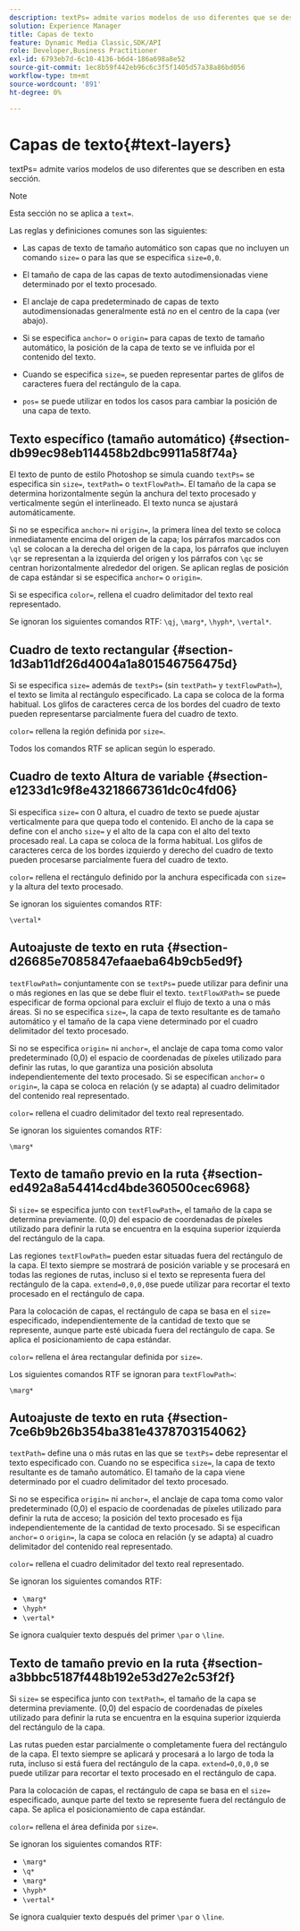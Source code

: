 ```yaml
---
description: textPs= admite varios modelos de uso diferentes que se describen en esta sección.
solution: Experience Manager
title: Capas de texto
feature: Dynamic Media Classic,SDK/API
role: Developer,Business Practitioner
exl-id: 6793eb7d-6c10-4136-b6d4-186a698a8e52
source-git-commit: 1ec8b59f442eb96c6c3f5f1405d57a38a86bd056
workflow-type: tm+mt
source-wordcount: '891'
ht-degree: 0%

---
```


# Capas de texto{#text-layers}

textPs= admite varios modelos de uso diferentes que se describen en esta sección.

>[!NOTE]
>
>Esta sección no se aplica a `text=`.

Las reglas y definiciones comunes son las siguientes:

* Las capas de texto de tamaño automático son capas que no incluyen un comando `size=` o para las que se especifica `size=0,0`.

* El tamaño de capa de las capas de texto autodimensionadas viene determinado por el texto procesado.
* El anclaje de capa predeterminado de capas de texto autodimensionadas generalmente está *no* en el centro de la capa (ver abajo).
* Si se especifica `anchor=` o `origin=` para capas de texto de tamaño automático, la posición de la capa de texto se ve influida por el contenido del texto.

* Cuando se especifica `size=`, se pueden representar partes de glifos de caracteres fuera del rectángulo de la capa.
* `pos=` se puede utilizar en todos los casos para cambiar la posición de una capa de texto.

## Texto específico (tamaño automático) {#section-db99ec98eb114458b2dbc9911a58f74a}

El texto de punto de estilo Photoshop se simula cuando `textPs=` se especifica sin `size=`, `textPath=` o `textFlowPath=`. El tamaño de la capa se determina horizontalmente según la anchura del texto procesado y verticalmente según el interlineado. El texto nunca se ajustará automáticamente.

Si no se especifica `anchor=` ni `origin=`, la primera línea del texto se coloca inmediatamente encima del origen de la capa; los párrafos marcados con `\ql` se colocan a la derecha del origen de la capa, los párrafos que incluyen `\qr` se representan a la izquierda del origen y los párrafos con `\qc` se centran horizontalmente alrededor del origen. Se aplican reglas de posición de capa estándar si se especifica `anchor=` o `origin=`.

Si se especifica `color=`, rellena el cuadro delimitador del texto real representado.

Se ignoran los siguientes comandos RTF: `\qj`, `\marg*`, `\hyph*`, `\vertal*`.

## Cuadro de texto rectangular {#section-1d3ab11df26d4004a1a801546756475d}

Si se especifica `size=` además de `textPs=` (sin `textPath=` y `textFlowPath=`), el texto se limita al rectángulo especificado. La capa se coloca de la forma habitual. Los glifos de caracteres cerca de los bordes del cuadro de texto pueden representarse parcialmente fuera del cuadro de texto.

`color=` rellena la región definida por  `size=`.

Todos los comandos RTF se aplican según lo esperado.

## Cuadro de texto Altura de variable {#section-e1233d1c9f8e43218667361dc0c4fd06}

Si especifica `size=` con 0 altura, el cuadro de texto se puede ajustar verticalmente para que quepa todo el contenido. El ancho de la capa se define con el ancho `size=` y el alto de la capa con el alto del texto procesado real. La capa se coloca de la forma habitual. Los glifos de caracteres cerca de los bordes izquierdo y derecho del cuadro de texto pueden procesarse parcialmente fuera del cuadro de texto.

`color=` rellena el rectángulo definido por la anchura especificada con  `size=` y la altura del texto procesado.

Se ignoran los siguientes comandos RTF:

`\vertal*`

## Autoajuste de texto en ruta {#section-d26685e7085847efaaeba64b9cb5ed9f}

`textFlowPath=` conjuntamente con se  `textPs=` puede utilizar para definir una o más regiones en las que se debe fluir el texto. `textFlowXPath=` se puede especificar de forma opcional para excluir el flujo de texto a una o más áreas. Si no se especifica `size=`, la capa de texto resultante es de tamaño automático y el tamaño de la capa viene determinado por el cuadro delimitador del texto procesado.

Si no se especifica `origin=` ni `anchor=`, el anclaje de capa toma como valor predeterminado (0,0) el espacio de coordenadas de píxeles utilizado para definir las rutas, lo que garantiza una posición absoluta independientemente del texto procesado. Si se especifican `anchor=` o `origin=`, la capa se coloca en relación (y se adapta) al cuadro delimitador del contenido real representado.

`color=` rellena el cuadro delimitador del texto real representado.

Se ignoran los siguientes comandos RTF:

`\marg*`

## Texto de tamaño previo en la ruta {#section-ed492a8a54414cd4bde360500cec6968}

Si `size=` se especifica junto con `textFlowPath=`, el tamaño de la capa se determina previamente. (0,0) del espacio de coordenadas de píxeles utilizado para definir la ruta se encuentra en la esquina superior izquierda del rectángulo de la capa.

Las regiones `textFlowPath=` pueden estar situadas fuera del rectángulo de la capa. El texto siempre se mostrará de posición variable y se procesará en todas las regiones de rutas, incluso si el texto se representa fuera del rectángulo de la capa. `extend=0,0,0,0`se puede utilizar para recortar el texto procesado en el rectángulo de capa.

Para la colocación de capas, el rectángulo de capa se basa en el `size=` especificado, independientemente de la cantidad de texto que se represente, aunque parte esté ubicada fuera del rectángulo de capa. Se aplica el posicionamiento de capa estándar.

`color=` rellena el área rectangular definida por  `size=`.

Los siguientes comandos RTF se ignoran para `textFlowPath=`:

`\marg*`

## Autoajuste de texto en ruta {#section-7ce6b9b26b354ba381e4378703154062}

`textPath=` define una o más rutas en las que se  `textPs=` debe representar el texto especificado con. Cuando no se especifica `size=`, la capa de texto resultante es de tamaño automático. El tamaño de la capa viene determinado por el cuadro delimitador del texto procesado.

Si no se especifica `origin=` ni `anchor=`, el anclaje de capa toma como valor predeterminado (0,0) el espacio de coordenadas de píxeles utilizado para definir la ruta de acceso; la posición del texto procesado es fija independientemente de la cantidad de texto procesado. Si se especifican `anchor=` o `origin=`, la capa se coloca en relación (y se adapta) al cuadro delimitador del contenido real representado.

`color=` rellena el cuadro delimitador del texto real representado.

Se ignoran los siguientes comandos RTF:

* `\marg*`
* `\hyph*`
* `\vertal*`

Se ignora cualquier texto después del primer `\par` o `\line`.

## Texto de tamaño previo en la ruta {#section-a3bbbc5187f448b192e53d27e2c53f2f}

Si `size=` se especifica junto con `textPath=`, el tamaño de la capa se determina previamente. (0,0) del espacio de coordenadas de píxeles utilizado para definir la ruta se encuentra en la esquina superior izquierda del rectángulo de la capa.

Las rutas pueden estar parcialmente o completamente fuera del rectángulo de la capa. El texto siempre se aplicará y procesará a lo largo de toda la ruta, incluso si está fuera del rectángulo de la capa. `extend=0,0,0,0` se puede utilizar para recortar el texto procesado en el rectángulo de capa.

Para la colocación de capas, el rectángulo de capa se basa en el `size=` especificado, aunque parte del texto se represente fuera del rectángulo de capa. Se aplica el posicionamiento de capa estándar.

`color=` rellena el área definida por  `size=`.

Se ignoran los siguientes comandos RTF:

* `\marg*`
* `\q*`
* `\marg*`
* `\hyph*`
* `\vertal*`

Se ignora cualquier texto después del primer `\par` o `\line`.

